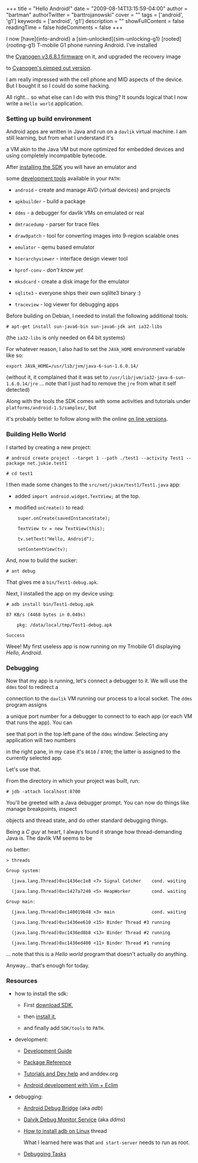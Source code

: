+++
title = "Hello Android!"
date = "2009-08-14T13:15:59-04:00"
author = "bartman"
authorTwitter = "barttrojanowski"
cover = ""
tags = ['android', 'g1']
keywords = ['android', 'g1']
description = ""
showFullContent = false
readingTime = false
hideComments = false
+++

I now [have]{into-android} a [sim-unlocked]{sim-unlocking-g1} [rooted]{rooting-g1} T-mobile G1 phone running Android.  I've installed

the [Cyanogen v3.6.8.1 firmware](http://forum.xda-developers.com/showthread.php?t=537204) on it, and upgraded the recovery image 

to [Cyanogen's pimped out version](http://forum.xda-developers.com/showthread.php?p=3915123).



I am really impressed with the cell phone and MID aspects of the device.  But I bought it so I could do some hacking.



All right... so what else can I do with this thing?  It sounds logical that I now write a `Hello world` application.



<!--more-->



### Setting up build environment



Android apps are written in Java and run on a `davlik` virtual machine.  I am still learning, but from what I understand it's

a VM akin to the Java VM but more optimized for embedded devices and using completely incompatible bytecode.



After [installing the SDK](http://developer.android.com/sdk/1.5_r3/installing.html) you will have an emulator and 

some [development tools](http://developer.android.com/guide/developing/tools/index.html) available in your `PATH`:



 - `android` - create and manage AVD (virtual devices) and projects

 - `apkbuilder` - build a package

 - `ddms` - a debugger for davlik VMs on emulated or real

 - `dmtracedump` - parser for trace files

 - `draw9patch` - tool for converting images into 9-region scalable ones

 - `emulator` - qemu based emulator

 - `hierarchyviewer` - interface design viewer tool

 - `hprof-conv` - *don't know yet*

 - `mksdcard` - create a disk image for the emulator

 - `sqlite3` - everyone ships their own sqlilte3 binary :)

 - `traceview` - log viewer for debugging apps



Before building on Debian, I needed to install the following additional tools:



    # apt-get install sun-java6-bin sun-java6-jdk ant ia32-libs



(the `ia32-libs` is only needed on 64 bit systems)



For whatever reason, I also had to set the `JAVA_HOME` environment variable like so:



    export JAVA_HOME=/usr/lib/jvm/java-6-sun-1.6.0.14/



(without it, it complained that it was set to `/usr/lib/jvm/ia32-java-6-sun-1.6.0.14/jre` ... note that I just had to remove the `jre` from what it self detected)



Along with the tools the SDK comes with some activities and tutorials under `platforms/android-1.5/samples/`, but

it's probably better to follow along with the online [on line versions](http://developer.android.com/guide/tutorials/hello-world.html).



### Building Hello World



I started by creating a new project:



    # android create project --target 1 --path ./test1 --activity Test1 --package net.jukie.test1

    # cd test1



I then made some changes to the `src/net/jukie/test1/Test1.java` app:



 - added `import android.widget.TextView;` at the top.

 - modified `onCreate()` to read:



        super.onCreate(savedInstanceState);

        TextView tv = new TextView(this);

        tv.setText("Hello, Android");

        setContentView(tv);



And, now to build the sucker:



    # ant debug



That gives me a `bin/Test1-debug.apk`.



Next, I installed the app on my device using:



    # adb install bin/Test1-debug.apk

    87 KB/s (4468 bytes in 0.049s)

        pkg: /data/local/tmp/Test1-debug.apk

    Success



Weee!  My first useless app is now running on my Tmobile G1 displaying *Hello, Android*.



### Debugging



Now that my app is running, let's connect a debugger to it.  We will use the `ddms` tool to redirect a

connection to the `davlik` VM running our process to a local socket.  The `ddms` program assigns

a unique port number for a debugger to connect to to each app (or each VM that runs the app).  You can

see that port in the top left pane of the `ddms` window.  Selecting any application will two numbers

in the right pane, in my case it's `8610` / `8700`; the latter is assigned to the currently selected app.

Let's use that.



From the directory in which your project was built, run:



    # jdb -attach localhost:8700



You'll be greeted with a Java debugger prompt.  You can now do things like manage breakpoints, inspect

objects and thread state, and do other standard debugging things.



Being a *C guy* at heart, I always found it strange how thread-demanding Java is.  The davlik VM seems to be

no better:



    > threads

    Group system:

      (java.lang.Thread)0xc1436ec1e8 <7> Signal Catcher    cond. waiting

      (java.lang.Thread)0xc1427a7240 <5> HeapWorker        cond. waiting

    Group main:

      (java.lang.Thread)0xc140019b48 <3> main              cond. waiting

      (java.lang.Thread)0xc1436ee610 <15> Binder Thread #3 running

      (java.lang.Thread)0xc1436ed8b8 <13> Binder Thread #2 running

      (java.lang.Thread)0xc1436ed400 <11> Binder Thread #1 running



... note that this is a *Hello world* program that doesn't actually do anything.



Anyway... that's enough for today.



### Resources



- how to install the sdk:

  - First [download SDK](http://developer.android.com/sdk/1.5_r3/index.html),

  - then [install it](http://developer.android.com/sdk/1.5_r3/installing.html),

  - and finally add `SDK/tools` to `PATH`.



- development:

  - [Development Guide](http://developer.android.com/guide/index.html)

  - [Package Reference](http://developer.android.com/reference/packages.html)

  - [Tutorials and Dev help](http://www.anddev.org/) and anddev.org

  - [Android development with Vim + Eclim](http://jyro.blogspot.com/2009/05/android-development-with-vim-eclim.html)



- debugging:

  - [Android Debug Bridge](http://developer.android.com/guide/developing/tools/adb.html) (aka *adb*)

  - [Dalvik Debug Monitor Service](http://developer.android.com/guide/developing/tools/ddms.html) (aka *ddms*)

  - [How to install adb on Linux](http://forum.xda-developers.com/archive/index.php/t-533090.html) thread

    

    What I learned here was that `and start-server` needs to run as root.

  - [Debugging Tasks](http://developer.android.com/guide/developing/debug-tasks.html)






